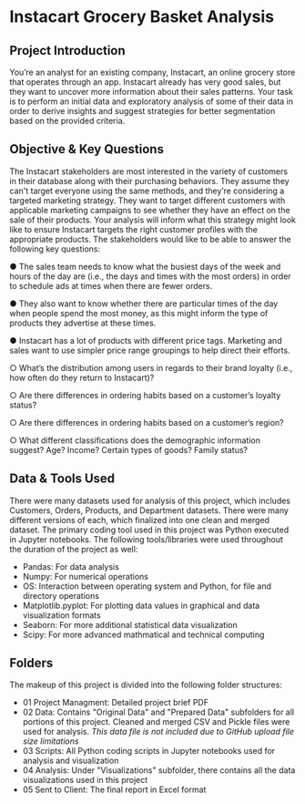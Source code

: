 # Instacart Grocery Basket Analysis

## Project Introduction
You’re an analyst for an existing company, Instacart, an online grocery store
that operates through an app. Instacart already has very good sales, but they
want to uncover more information about their sales patterns. Your task is to
perform an initial data and exploratory analysis of some of their data in order
to derive insights and suggest strategies for better segmentation based on
the provided criteria.

## Objective & Key Questions
The Instacart stakeholders are most interested in the variety of customers in their database
along with their purchasing behaviors. They assume they can't target everyone using the
same methods, and they’re considering a targeted marketing strategy. They want to target
different customers with applicable marketing campaigns to see whether they have an effect
on the sale of their products. Your analysis will inform what this strategy might look like to
ensure Instacart targets the right customer profiles with the appropriate products. The
stakeholders would like to be able to answer the following key questions:

● The sales team needs to know what the busiest days of the week and hours of the day are (i.e., the days and times with the most orders) in order to schedule ads at times when there are fewer orders.

● They also want to know whether there are particular times of the day when people spend the most money, as this might inform the type of products they advertise at these times.

● Instacart has a lot of products with different price tags. Marketing and sales want to use simpler price range groupings to help direct their efforts.

○ What’s the distribution among users in regards to their brand loyalty (i.e., how often do they return to Instacart)?

○ Are there differences in ordering habits based on a customer’s loyalty status?

○ Are there differences in ordering habits based on a customer’s region?

○ What different classifications does the demographic information suggest? Age? Income? Certain types of goods? Family status?

## Data & Tools Used
There were many datasets used for analysis of this project, which includes Customers, Orders, Products, and Department datasets. There were many different versions of each, which finalized into one clean and merged dataset. The primary coding tool used in this project was Python executed in Jupyter notebooks. The following tools/libraries were used throughout the duration of the project as well:

  - Pandas: For data analysis
  - Numpy: For numerical operations
  - OS: Interaction between operating system and Python, for file and directory operations
  - Matplotlib.pyplot: For plotting data values in graphical and data visualization formats
  - Seaborn: For more additional statistical data visualization
  - Scipy: For more advanced mathmatical and technical computing

## Folders
The makeup of this project is divided into the following folder structures:

- 01 Project Managment: Detailed project brief PDF
- 02 Data: Contains "Original Data" and "Prepared Data" subfolders for all portions of this project. Cleaned and merged CSV and Pickle files were used for analysis. *This data file is not included due to GitHub upload file size limitations*
- 03 Scripts: All Python coding scripts in Jupyter notebooks used for analysis and visualization
- 04 Analysis: Under "Visualizations" subfolder, there contains all the data visualizations used in this project
- 05 Sent to Client: The final report in Excel format
